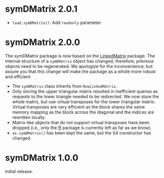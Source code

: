 # symDMatrix 2.0.1

* `load.symDMatrix()`: Add `readonly` parameter


# symDMatrix 2.0.0

The symDMatrix package is now based on the
[LinkedMatrix](https://CRAN.R-project.org/package=LinkedMatrix) package. The
internal structure of a `symDMatrix` object has changed; therefore, previous
objects need to be regenerated. We apologize for the inconvenience, but assure
you that this change will make the package as a whole more robust and
efficient.

- The `symDMatrix` class inherits from `RowLinkedMatrix`.
- Only storing the upper triangular matrix resulted in inefficient queries as
  requests to the lower triangle needed to be redirected. We now store the
  whole matrix, but use virtual transposes for the lower triangular matrix.
  Virtual transposes are very efficient as the block shares the same memory
  mapping as the block across the diagonal and the indices are rewritten
  locally.
- Matrix-like objects that do not support virtual transposes have been dropped
  (i.e., only the [ff](https://CRAN.R-project.org/package=ff) package is
  currently left as far as we know).
- `as.symDMatrix()` has been kept the same, but the S4 constructor has changed.


# symDMatrix 1.0.0

Initial release.
